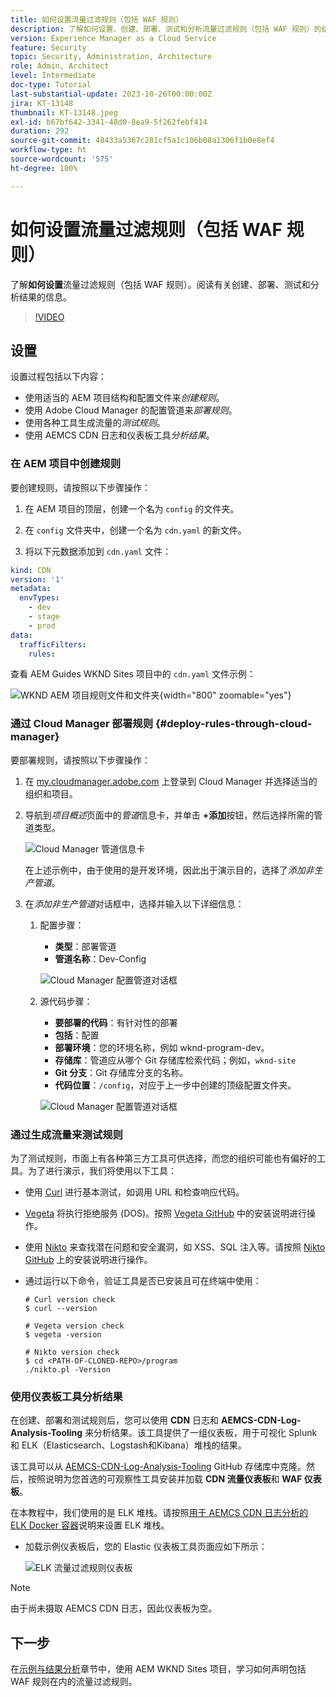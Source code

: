 ```yaml
---
title: 如何设置流量过滤规则（包括 WAF 规则）
description: 了解如何设置、创建、部署、测试和分析流量过滤规则（包括 WAF 规则）的结果。
version: Experience Manager as a Cloud Service
feature: Security
topic: Security, Administration, Architecture
role: Admin, Architect
level: Intermediate
doc-type: Tutorial
last-substantial-update: 2023-10-26T00:00:00Z
jira: KT-13148
thumbnail: KT-13148.jpeg
exl-id: b67bf642-3341-48d0-8ea9-5f262febf414
duration: 292
source-git-commit: 48433a5367c281cf5a1c106b08a1306f1b0e8ef4
workflow-type: ht
source-wordcount: '575'
ht-degree: 100%

---
```


# 如何设置流量过滤规则（包括 WAF 规则）

了解&#x200B;**如何设置**&#x200B;流量过滤规则（包括 WAF 规则）。阅读有关创建、部署、测试和分析结果的信息。

>[!VIDEO](https://video.tv.adobe.com/v/3425407?quality=12&learn=on)

## 设置

设置过程包括以下内容：

- 使用适当的 AEM 项目结构和配置文件来&#x200B;_创建规则_。
- 使用 Adobe Cloud Manager 的配置管道来&#x200B;_部署规则_。
- 使用各种工具生成流量的&#x200B;_测试规则_。
- 使用 AEMCS CDN 日志和仪表板工具&#x200B;_分析结果_。

### 在 AEM 项目中创建规则

要创建规则，请按照以下步骤操作：

1. 在 AEM 项目的顶层，创建一个名为 `config` 的文件夹。

1. 在 `config` 文件夹中，创建一个名为 `cdn.yaml` 的新文件。

1. 将以下元数据添加到 `cdn.yaml` 文件：

```yaml
kind: CDN
version: '1'
metadata:
  envTypes:
    - dev
    - stage
    - prod
data:
  trafficFilters:
    rules:
```

查看 AEM Guides WKND Sites 项目中的 `cdn.yaml` 文件示例：

![WKND AEM 项目规则文件和文件夹](./assets/wknd-rules-file-and-folder.png){width="800" zoomable="yes"}

### 通过 Cloud Manager 部署规则 {#deploy-rules-through-cloud-manager}

要部署规则，请按照以下步骤操作：

1. 在 [my.cloudmanager.adobe.com](https://my.cloudmanager.adobe.com/) 上登录到 Cloud Manager 并选择适当的组织和项目。

1. 导航到&#x200B;_项目概述_&#x200B;页面中的&#x200B;_管道_&#x200B;信息卡，并单击 **+添加**&#x200B;按钮，然后选择所需的管道类型。

   ![Cloud Manager 管道信息卡](./assets/cloud-manager-pipelines-card.png)

   在上述示例中，由于使用的是开发环境，因此出于演示目的，选择了&#x200B;_添加非生产管道_。

1. 在&#x200B;_添加非生产管道_&#x200B;对话框中，选择并输入以下详细信息：

   1. 配置步骤：

      - **类型**：部署管道
      - **管道名称**：Dev-Config

      ![Cloud Manager 配置管道对话框](./assets/cloud-manager-config-pipeline-step1-dialog.png)

   2. 源代码步骤：

      - **要部署的代码**：有针对性的部署
      - **包括**：配置
      - **部署环境**：您的环境名称，例如 wknd-program-dev。
      - **存储库**：管道应从哪个 Git 存储库检索代码；例如，`wknd-site`
      - **Git 分支**：Git 存储库分支的名称。
      - **代码位置**：`/config`，对应于上一步中创建的顶级配置文件夹。

      ![Cloud Manager 配置管道对话框](./assets/cloud-manager-config-pipeline-step2-dialog.png)

### 通过生成流量来测试规则

为了测试规则，市面上有各种第三方工具可供选择，而您的组织可能也有偏好的工具。为了进行演示，我们将使用以下工具：

- 使用 [Curl](https://curl.se/) 进行基本测试，如调用 URL 和检查响应代码。

- [Vegeta](https://github.com/tsenart/vegeta) 将执行拒绝服务 (DOS)。按照 [Vegeta GitHub](https://github.com/tsenart/vegeta#install) 中的安装说明进行操作。

- 使用 [Nikto](https://github.com/sullo/nikto/wiki) 来查找潜在问题和安全漏洞，如 XSS、SQL 注入等。请按照 [Nikto GitHub](https://github.com/sullo/nikto) 上的安装说明进行操作。

- 通过运行以下命令，验证工具是否已安装且可在终端中使用：

  ```shell
  # Curl version check
  $ curl --version
  
  # Vegeta version check
  $ vegeta -version
  
  # Nikto version check
  $ cd <PATH-OF-CLONED-REPO>/program
  ./nikto.pl -Version
  ```

### 使用仪表板工具分析结果

在创建、部署和测试规则后，您可以使用 **CDN** 日志和 **AEMCS-CDN-Log-Analysis-Tooling** 来分析结果。该工具提供了一组仪表板，用于可视化 Splunk 和 ELK（Elasticsearch、Logstash和Kibana）堆栈的结果。

该工具可以从 [AEMCS-CDN-Log-Analysis-Tooling](https://github.com/adobe/AEMCS-CDN-Log-Analysis-Tooling) GitHub 存储库中克隆。然后，按照说明为您首选的可观察性工具安装并加载 **CDN 流量仪表板**&#x200B;和 **WAF 仪表板**。

在本教程中，我们使用的是 ELK 堆栈。请按照[用于 AEMCS CDN 日志分析的 ELK Docker 容器](https://github.com/adobe/AEMCS-CDN-Log-Analysis-Tooling/blob/main/ELK/README.md)说明来设置 ELK 堆栈。

- 加载示例仪表板后，您的 Elastic 仪表板工具页面应如下所示：

  ![ELK 流量过滤规则仪表板](./assets/elk-dashboard.png)

>[!NOTE]
>
>    由于尚未摄取 AEMCS CDN 日志，因此仪表板为空。


## 下一步

在[示例与结果分析](./examples-and-analysis.md)章节中，使用 AEM WKND Sites 项目，学习如何声明包括 WAF 规则在内的流量过滤规则。

